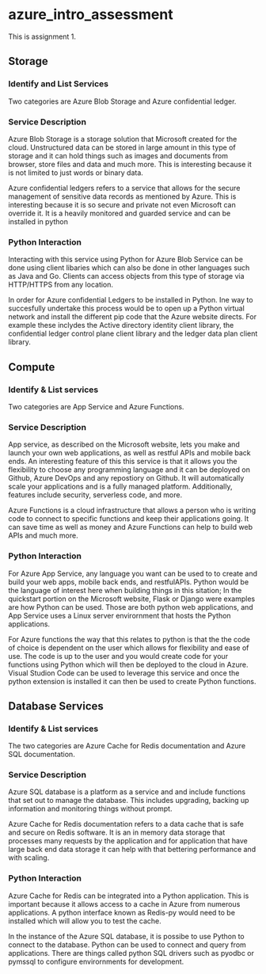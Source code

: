 # azure_intro_assessment
This is assignment 1.

## Storage 

### Identify and List Services 
Two categories are Azure Blob Storage and Azure confidential ledger. 

### Service Description 
Azure Blob Storage is a storage solution that Microsoft created for the cloud. Unstructured data can be stored in large amount in this type of storage and it can hold things such as images and documents from browser, store files and data and much more. This is interesting because it is not limited to just words or binary data.

Azure confidential ledgers refers to a service that allows for the secure management of sensitive data records as mentioned by Azure. This is interesting because it is so secure and private not even Microsoft can override it. It is a heavily monitored and guarded service and can be installed in python

### Python Interaction

Interacting with this service using Python for Azure Blob Service can be done using client libaries which can also be done in other languages such as  Java and Go. Clients can access objects from this type of storage via HTTP/HTTPS from any location. 

In order for Azure confidential Ledgers  to be installed in Python. Ine way  to succesfully undertake this process would be to open up a Python virtual network and install the different pip code that the Azure website directs. For example these inclydes the Active directory identity client library, the confidential ledger control plane client library and the ledger data plan client library. 





## Compute

### Identify & List services
Two categories are App Service and Azure Functions. 

### Service Description
App service, as described on the Microsoft website, lets you make  and launch your own web applications, as well as restful APIs and mobile back ends. An interesting feature of this this service is that it allows you the flexibility to choose any programming language and it can be deployed on Github, Azure DevOps and any repostiory on Github. It will automatically scale your applications and is a fully managed platform. Additionally, features include security, serverless code, and more. 

Azure Functions is a cloud infrastructure that allows a person who is writing code to connect to specific functions and keep their applications going. It can save time as well as money and Azure Functions can help to build web APIs and much more. 

### Python Interaction
For Azure App Service, any language you want can be used to to create and build your web apps, mobile back ends, and restfulAPIs. Python would be the language of interest here when building things in this sitation;
In the quickstart portion  on the Microsoft website, Flask or Django were examples are how Python can be used. Those are both python web applications, and App Service uses a Linux server envirornment that hosts the Python applications. 

For Azure functions the way that this relates to python is that the the code of choice is dependent on the user which allows for flexibility and ease of use. The code is up to the user and you would create code for your functions using Python which will then be deployed to the cloud in Azure. Visual Studion Code can be used to leverage this service and once the python extension is installed it can then be used to create Python functions. 

## Database Services

### Identify & List services
The two categories are Azure Cache for Redis documentation and Azure SQL documentation. 

### Service Description 
Azure SQL database is a platform as a service and and include functions that set out to manage the database. This includes upgrading, backing up information and monitoring things without prompt. 

Azure Cache for Redis documentation refers to a data cache that is safe and secure on Redis software. It is an in memory data storage that processes many requests by the application and for application that have large back end data storage it can help with that bettering performance and with scaling. 

### Python Interaction
Azure Cache for Redis can be integrated into a Python application. This is important because it allows access to a cache in Azure from numerous applications. A python interface known as Redis-py would need to be installed which will allow you to test the cache. 

In the instance of the Azure SQL database, it is possibe to use Python to connect to the database. Python can be used to connect and query from applications. There are things called python SQL drivers such as pyodbc or pymssql to configure envirornments for development. 



